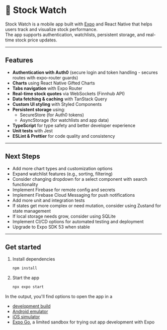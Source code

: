 # 📱 Stock Watch

Stock Watch is a mobile app built with [Expo](https://expo.dev) and React Native that helps users track and visualize stock performance.  
The app supports authentication, watchlists, persistent storage, and real-time stock price updates.

---

## Features

- **Authentication with Auth0** (secure login and token handling - secures routes with expo-router guards)
- **Charts** using React Native Gifted Charts
- **Tabs navigation** with Expo Router
- **Real-time stock quotes** via WebSockets (Finnhub API)
- **Data fetching & caching** with TanStack Query
- **Custom UI styling** with Styled Components
- **Persistent storage** using:
  - SecureStore (for Auth0 tokens)
  - AsyncStorage (for watchlists and app data)
- **TypeScript** for type safety and better developer experience
- **Unit tests** with Jest
- **ESLint & Prettier** for code quality and consistency

---

## Next Steps

- Add more chart types and customization options
- Expand watchlist features (e.g., sorting, filtering)
- Consider changing dropdown for a select component with search functionality
- Implement Firebase for remote config and secrets
- Implement Firebase Cloud Messaging for push notifications
- Add more unit and integration tests
- If states get more complex or need mutation, consider using Zustand for state management
- If local storage needs grow, consider using SQLite
- Implement CI/CD options for automated testing and deployment
- Upgrade to Expo SDK 53 when stable

---

## Get started

1. Install dependencies

   ```bash
   npm install
   ```

2. Start the app

   ```bash
   npx expo start
   ```

In the output, you'll find options to open the app in a

- [development build](https://docs.expo.dev/develop/development-builds/introduction/)
- [Android emulator](https://docs.expo.dev/workflow/android-studio-emulator/)
- [iOS simulator](https://docs.expo.dev/workflow/ios-simulator/)
- [Expo Go](https://expo.dev/go), a limited sandbox for trying out app development with Expo
